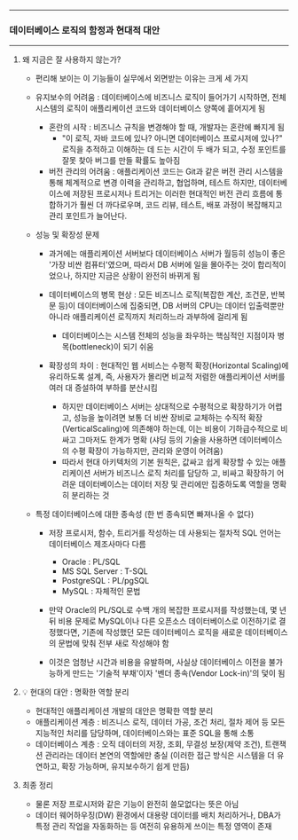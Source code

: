 -----
### 데이터베이스 로직의 함정과 현대적 대안
-----
1. 왜 지금은 잘 사용하지 않는가?
   - 편리해 보이는 이 기능들이 실무에서 외면받는 이유는 크게 세 가지
   - 유지보수의 어려움  : 데이터베이스에 비즈니스 로직이 들어가기 시작하면, 전체 시스템의 로직이 애플리케이션 코드와 데이터베이스 양쪽에 흩어지게 됨
     + 혼란의 시작 : 비즈니스 규칙을 변경해야 할 때, 개발자는 혼란에 빠지게 됨
       * "이 로직, 자바 코드에 있나? 아니면 데이터베이스 프로시저에 있나?" 로직을 추적하고 이해하는 데 드는 시간이 두 배가 되고, 수정 포인트를 잘못 찾아 버그를 만들 확률도 높아짐
     + 버전 관리의 어려움 : 애플리케이션 코드는 Git과 같은 버전 관리 시스템을 통해 체계적으로 변경 이력을 관리하고, 협업하며, 테스트 하지만, 데이터베이스에 저장된 프로시저나 트리거는 이러한 현대적인 버전 관리 흐름에 통합하기가 훨씬 더 까다로우며, 코드 리뷰, 테스트, 배포 과정이 복잡해지고 관리 포인트가 늘어난다.

   - 성능 및 확장성 문제
     + 과거에는 애플리케이션 서버보다 데이터베이스 서버가 월등히 성능이 좋은 '가장 비싼 컴퓨터'였으며, 따라서 DB 서버에 일을 몰아주는 것이 합리적이었으나, 하지만 지금은 상황이 완전히 바뀌게 됨
     + 데이터베이스의 병목 현상 : 모든 비즈니스 로직(복잡한 계산, 조건문, 반복문 등)이 데이터베이스에 집중되면, DB 서버의 CPU는 데이터 입출력뿐만 아니라 애플리케이션 로직까지 처리하느라 과부하에 걸리게 됨
       * 데이터베이스는 시스템 전체의 성능을 좌우하는 핵심적인 지점이자 병목(bottleneck)이 되기 쉬움

     + 확장성의 차이 : 현대적인 웹 서비스는 수평적 확장(Horizontal Scaling)에 유리하도록 설계, 즉, 사용자가 몰리면 비교적 저렴한 애플리케이션 서버를 여러 대 증설하여 부하를 분산시킴
       * 하지만 데이터베이스 서버는 상대적으로 수평적으로 확장하기가 어렵고, 성능을 높이려면 보통 더 비싼 장비로 교체하는 수직적 확장(VerticalScaling)에 의존해야 하는데, 이는 비용이 기하급수적으로 비싸고 그마저도 한계가 명확 (샤딩 등의 기술을 사용하면 데이터베이스의 수평 확장이 가능하지만, 관리와 운영이 어려움)
       * 따라서 현대 아키텍처의 기본 원칙은, 값싸고 쉽게 확장할 수 있는 애플리케이션 서버가 비즈니스 로직 처리를 담당하 고, 비싸고 확장하기 어려운 데이터베이스는 데이터 저장 및 관리에만 집중하도록 역할을 명확히 분리하는 것

   - 특정 데이터베이스에 대한 종속성 (한 번 종속되면 빠져나올 수 없다)
      + 저장 프로시저, 함수, 트리거를 작성하는 데 사용되는 절차적 SQL 언어는 데이터베이스 제조사마다 다름
        * Oracle : PL/SQL
        * MS SQL Server : T-SQL
        * PostgreSQL : PL/pgSQL
        * MySQL : 자체적인 문법

      + 만약 Oracle의 PL/SQL로 수백 개의 복잡한 프로시저를 작성했는데, 몇 년 뒤 비용 문제로 MySQL이나 다른 오픈소스 데이터베이스로 이전하기로 결정했다면, 기존에 작성했던 모든 데이터베이스 로직을 새로운 데이터베이스의 문법에 맞춰 전부 새로 작성해야 함
      + 이것은 엄청난 시간과 비용을 유발하며, 사실상 데이터베이스 이전을 불가능하게 만드는 '기술적 부채'이자 '벤더 종속(Vendor Lock-in)'의 덫이 됨

2. 💡 현대의 대안 : 명확한 역할 분리
   - 현대적인 애플리케이션 개발의 대안은 명확한 역할 분리
   - 애플리케이션 계층 : 비즈니스 로직, 데이터 가공, 조건 처리, 절차 제어 등 모든 지능적인 처리를 담당하며, 데이터베이스와는 표준 SQL을 통해 소통
   - 데이터베이스 계층 : 오직 데이터의 저장, 조회, 무결성 보장(제약 조건), 트랜잭션 관리라는 데이터 본연의 역할에만 충실 (이러한 접근 방식은 시스템을 더 유연하고, 확장 가능하며, 유지보수하기 쉽게 만듬)

3. 최종 정리
   - 물론 저장 프로시저와 같은 기능이 완전히 쓸모없다는 뜻은 아님
   - 데이터 웨어하우징(DW) 환경에서 대용량 데이터를 배치 처리하거나, DBA가 특정 관리 작업을 자동화하는 등 여전히 유용하게 쓰이는 특정 영역이 존재
